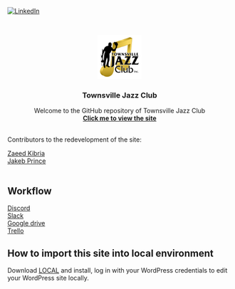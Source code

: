 [![LinkedIn][linkedin-shield]](https://www.linkedin.com/in/zaeedkibria/)



<br />
<p align="center">
  <a href="https://github.com/cp3402-students/cp3402-2021-team17">
    <img src="G_logo/logo.png" alt="Logo" width="100" height="100">
  </a>

<h3 align="center">Townsville Jazz Club</h3>

  <p align="center">
    Welcome to the GitHub repository of Townsville Jazz Club
    <br /> 
    <a href="https://tsvjazzclub.site/"><strong>Click me to view the site</strong></a>
    <br />
    <br />
</p>


Contributors to the redevelopment of the site:

[Zaeed Kibria](https://github.com/ZaeedKibria)
<br/>
[Jakeb Prince](https://github.com/PrinceJakeb)
<br/>
<br/>


## Workflow
[Discord](https://discord.gg/XMKqTSyNhd)
<br/>
[Slack](https://app.slack.com/client/T0C3E7EP2/G0VCUFW0M/thread/C0K0UUFN2-1615507197.020300)
<br/>
[Google drive](https://docs.google.com/document/d/1Hfi_m2LVXHYK-GZh1MP_wYeHY1dKXG9PmK7ZDUn299U/edit)
<br/>
[Trello](https://trello.com/b/ldL0BLoM/team-17-web-dev)
<br/>

## How to import this site into local environment

Download [LOCAL](https://localwp.com/) and install, log in with your WordPress credentials to edit your WordPress
site locally.




[linkedin-shield]: https://img.shields.io/badge/-LinkedIn-black.svg?style=for-the-badge&logo=linkedin&colorB=555

[linkedin-url]: https://linkedin.com/in/othneildrew
